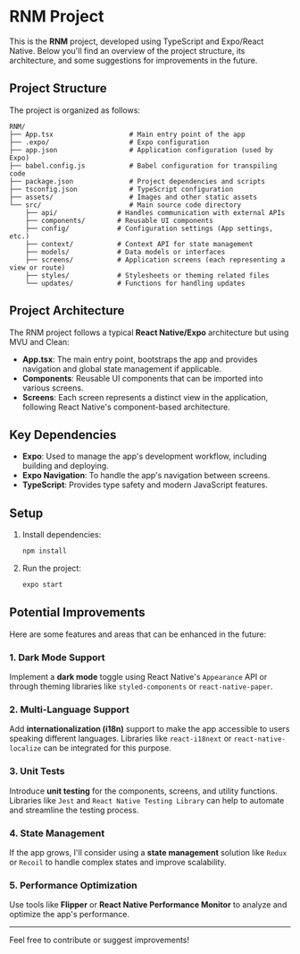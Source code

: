 
# RNM Project

This is the **RNM** project, developed using TypeScript and Expo/React Native. Below you'll find an overview of the project structure, its architecture, and some suggestions for improvements in the future.

## Project Structure

The project is organized as follows:

```
RNM/
├── App.tsx                   # Main entry point of the app
├── .expo/                    # Expo configuration
├── app.json                  # Application configuration (used by Expo)
├── babel.config.js           # Babel configuration for transpiling code
├── package.json              # Project dependencies and scripts
├── tsconfig.json             # TypeScript configuration
├── assets/                   # Images and other static assets
└── src/                      # Main source code directory
    ├── api/               # Handles communication with external APIs
    ├── components/        # Reusable UI components
    ├── config/            # Configuration settings (App settings, etc.)
    ├── context/           # Context API for state management
    ├── models/            # Data models or interfaces
    ├── screens/           # Application screens (each representing a view or route)
    ├── styles/            # Stylesheets or theming related files
    └── updates/           # Functions for handling updates
```

## Project Architecture

The RNM project follows a typical **React Native/Expo** architecture but using MVU and Clean:

- **App.tsx**: The main entry point, bootstraps the app and provides navigation and global state management if applicable.
- **Components**: Reusable UI components that can be imported into various screens.
- **Screens**: Each screen represents a distinct view in the application, following React Native's component-based architecture.

## Key Dependencies

- **Expo**: Used to manage the app's development workflow, including building and deploying.
- **Expo Navigation**: To handle the app's navigation between screens.
- **TypeScript**: Provides type safety and modern JavaScript features.

## Setup

1. Install dependencies:
   ```bash
   npm install
   ```

2. Run the project:
   ```bash
   expo start
   ```

## Potential Improvements

Here are some features and areas that can be enhanced in the future:

### 1. Dark Mode Support
Implement a **dark mode** toggle using React Native's `Appearance` API or through theming libraries like `styled-components` or `react-native-paper`.

### 2. Multi-Language Support
Add **internationalization (i18n)** support to make the app accessible to users speaking different languages. Libraries like `react-i18next` or `react-native-localize` can be integrated for this purpose.

### 3. Unit Tests
Introduce **unit testing** for the components, screens, and utility functions. Libraries like `Jest` and `React Native Testing Library` can help to automate and streamline the testing process.

### 4. State Management
If the app grows, I'll consider using a **state management** solution like `Redux` or `Recoil` to handle complex states and improve scalability.

### 5. Performance Optimization
Use tools like **Flipper** or **React Native Performance Monitor** to analyze and optimize the app's performance.

---

Feel free to contribute or suggest improvements!
